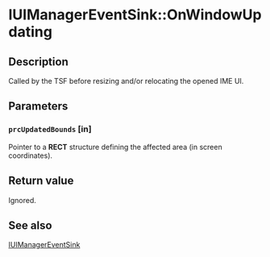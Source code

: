 # IUIManagerEventSink::OnWindowUpdating

## Description

Called by the TSF before resizing and/or relocating the opened IME UI.

## Parameters

### `prcUpdatedBounds` [in]

Pointer to a **RECT** structure defining the affected area (in screen coordinates).

## Return value

Ignored.

## See also

[IUIManagerEventSink](https://learn.microsoft.com/windows/desktop/api/ctffunc/nn-ctffunc-iuimanagereventsink)